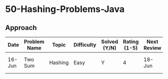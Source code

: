 # 50-Hashing-Problems-Java
## Approach

| Date    | Problem Name | Topic   | Difficulty | Solved (Y/N) | Rating (1-5) | Next Review | Notes                  |
|---------|--------------|---------|------------|--------------|--------------|-------------|------------------------|
| 16-Jun  | Two Sum      | Hashing | Easy       | Y            | 4            | 18-Jun      | Missed duplicate check |
